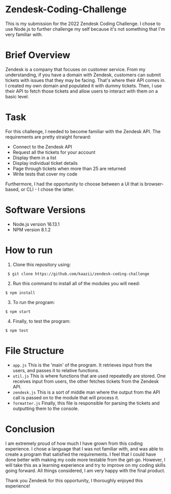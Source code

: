 # Zendesk-Coding-Challenge
This is my submission for the 2022 Zendesk Coding Challenge. I chose to use Node.js to further challenge my self because it's not something that I'm very familiar with. 

# Brief Overview
Zendesk is a company that focuses on customer service. From my understanding, if you have a domain with Zendesk, customers can submit tickets with issues that they may be facing. That's where their API comes in. I created my own domain and populated it with dummy tickets. Then, I use their API to fetch those tickets and allow users to interact with them on a basic level.

# Task
For this challenge, I needed to become familiar with the Zendesk API. The requirements are pretty straight forward:
- Connect to the Zendesk API
- Request all the tickets for your account
- Display them in a list
- Display individual ticket details
- Page through tickets when more than 25 are returned
- Write tests that cover my code

Furthermore, I had the opportunity to choose between a UI that is browser-based, or CLI - I chose the latter.

# Software Versions
 - Node.js version 16.13.1 
 - NPM version 8.1.2

# How to run
1. Clone this repository using:
```
 $ git clone https://github.com/kaazii/zendesk-coding-challenge
```
2. Run this command to install all of the modules you will need:
```
$ npm install
```
3. To run the program:
```
$ npm start
```
4. Finally, to test the program:
```
$ npm test
```
# File Structure
- `app.js` This is the 'main' of the program. It retrieves input from the users, and passes it to relative functions.
- `util.js` This is where functions that are used repeatedly are stored. One receives input from users, the other fetches tickets from the Zendesk API.
- `zendesk.js` This is a sort of middle man where the output from the API call is passed on to the module that will process it.
- `formatter.js` Finally, this file is responsible for parsing the tickets and outputting them to the console.

# Conclusion
I am extremely proud of how much I have grown from this coding experience. I chose a language that I was not familiar with, and was able to create a program that satisfied the requirements. I feel that I could have done better with making my code more testable from the get-go. However, I will take this as a learning experience and try to improve on my coding skills going forward. All things considered, I am very happy with the final product.

Thank you Zendesk for this opportunity, I thoroughly enjoyed this experience!
